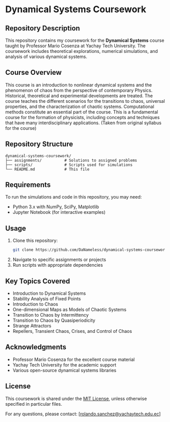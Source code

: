 # Dynamical Systems Coursework

## Repository Description
This repository contains my coursework for the **Dynamical Systems** course taught by Professor Mario Cosenza at Yachay Tech University. The coursework includes theoretical explorations, numerical simulations, and analysis of various dynamical systems.

## Course Overview
This course is an introduction to nonlinear dynamical systems and the phenomenon of chaos from the perspective of contemporary Physics. Historical, theoretical and experimental developments are treated. The course teaches the different scenarios for the transitions to chaos, universal properties, and the characterization of chaotic systems. Computational methods constitute an essential part of the course. This is a fundamental course for the formation of physicists, including concepts and techniques that have many interdisciplinary applications. (Taken from original syllabus for the course)

## Repository Structure
```
dynamical-systems-coursework/
├── assignments/          # Solutions to assigned problems
├── scripts/              # Scripts used for simulations
└── README.md             # This file
```

## Requirements
To run the simulations and code in this repository, you may need:
- Python 3.x with NumPy, SciPy, Matplotlib
- Jupyter Notebook (for interactive examples)

## Usage
1. Clone this repository:
   ```bash
   git clone https://github.com/DaNameless/dynamical-systems-coursework.git
   ```
2. Navigate to specific assignments or projects
3. Run scripts with appropriate dependencies

## Key Topics Covered
- Introduction to Dynamical Systems
- Stability Analysis of Fixed Points
- Introduction to Chaos
- One-dimensional Maps as Models of Chaotic Systems
- Transition to Chaos by Intermittency
- Transition to Chaos by Quasiperiodicity
- Strange Attractors
- Repellers, Transient Chaos, Crises, and Control of Chaos

## Acknowledgments
- Professor Mario Cosenza for the excellent course material
- Yachay Tech University for the academic support
- Various open-source dynamical systems libraries

## License
This coursework is shared under the [MIT License](https://en.wikipedia.org/wiki/MIT_License), unless otherwise specified in particular files.

For any questions, please contact: [rolando.sanchez@yachaytech.edu.ec]
